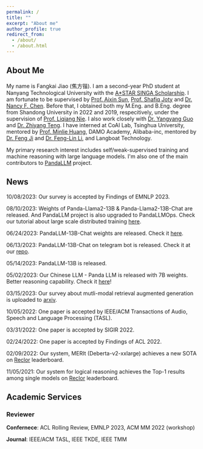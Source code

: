 ```yaml
---
permalink: /
title: ""
excerpt: "About me"
author_profile: true
redirect_from: 
  - /about/
  - /about.html
---
```


## About Me

My name is Fangkai Jiao (焦方锴). I am a second-year PhD student at Nanyang Technological University with the [A*STAR SINGA Scholarship](https://www.a-star.edu.sg/Scholarships/for-graduate-studies/singapore-international-graduate-award-singa). I am fortunate to be supervised by [Prof. Aixin Sun](https://personal.ntu.edu.sg/axsun/), [Prof. Shafiq Joty](https://raihanjoty.github.io/) and [Dr. Nancy F. Chen](https://sites.google.com/site/nancyfchen/home). Before that, I obtained both my M.Eng. and B.Eng. degree from Shandong University in 2022 and 2019, respecitively, under the supervision of [Prof. Liqiang Nie](https://liqiangnie.github.io/). I also work closely with [Dr. Yangyang Guo](https://guoyang9.github.io/) and [Dr. Zhiyang Teng](https://zeeeyang.github.io/). I have interned at CoAI Lab, Tsinghua University, mentored by [Prof. Minlie Huang](https://coai.cs.tsinghua.edu.cn/hml), DAMO Academy, Alibaba-inc, mentored by [Dr. Feng Ji](https://scholar.google.com/citations?user=BxWZ-ZgAAAAJ&hl=zh-CN) and [Dr. Feng-Lin Li](https://scholar.google.it/citations?user=xo_dfnMAAAAJ&hl=en), and Langboat Technology. 

My primary research interest includes self/weak-supervised training and machine reasoning with large language models. I'm also one of the main contributors to [PandaLLM](https://github.com/dandelionsllm/pandallm) project.



## News

10/08/2023: Our survey is accepted by Findings of EMNLP 2023.

08/10/2023: Weights of Panda-Llama2-13B & Panda-Llama2-13B-Chat are released. And PandaLLM project is also upgraded to PandaLLMOps. Check our tutorial about large scale distributed training [here](https://panda-tutorial.readthedocs.io/en/latest/quick_start.html).

06/24/2023: PandaLLM-13B-Chat weights are released. Check it [here](https://huggingface.co/chitanda/llama-panda-13b-zh-wudao-chat-delta).

06/13/2023: PandaLLM-13B-Chat on telegram bot is released. Check it at our [repo](https://github.com/dandelionsllm/pandallm#%E6%9C%80%E8%BF%91%E6%9B%B4%E6%96%B0).

05/14/2023: PandaLLM-13B is released.

05/02/2023: Our Chinese LLM - Panda LLM is released with 7B weights. Better reasoning capability. Check it [here](https://github.com/dandelionsllm/pandallm)!

03/15/2023: Our survey about mutli-modal retrieval augmented generation is uploaded to [arxiv](https://arxiv.org/abs/2303.10868).

10/05/2022: One paper is accepted by IEEE/ACM Transactions of Audio, Speech and Language Processing (TASL).

03/31/2022: One paper is accepted by SIGIR 2022.

02/24/2022: One paper is accepted by Findings of ACL 2022.

02/09/2022: Our system, MERIt (Deberta-v2-xxlarge) achieves a new SOTA on [Reclor](https://eval.ai/web/challenges/challenge-page/503/leaderboard/1347) leaderboard.

11/05/2021: Our system for logical reasoning achieves the Top-1 results among single models on [Reclor](https://eval.ai/web/challenges/challenge-page/503/leaderboard/1347) leaderboard.

## Academic Services

### Reviewer

**Confernece**: ACL Rolling Review, EMNLP 2023, ACM MM 2022 (workshop)

**Journal**: IEEE/ACM TASL, IEEE TKDE, IEEE TMM
